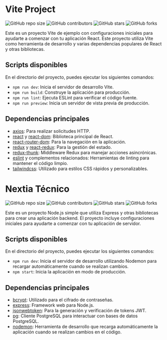 # Vite Project

![GitHub repo size](https://img.shields.io/github/repo-size/yourusername/vite-project)
![GitHub contributors](https://img.shields.io/github/contributors/yourusername/vite-project)
![GitHub stars](https://img.shields.io/github/stars/yourusername/vite-project?style=social)
![GitHub forks](https://img.shields.io/github/forks/yourusername/vite-project?style=social)

Este es un proyecto Vite de ejemplo con configuraciones iniciales para ayudarte a comenzar con tu aplicación React. Este proyecto utiliza Vite como herramienta de desarrollo y varias dependencias populares de React y otras bibliotecas.

## Scripts disponibles

En el directorio del proyecto, puedes ejecutar los siguientes comandos:

- `npm run dev`: Inicia el servidor de desarrollo Vite.
- `npm run build`: Construye la aplicación para producción.
- `npm run lint`: Ejecuta ESLint para verificar el código fuente.
- `npm run preview`: Inicia un servidor de vista previa de producción.

## Dependencias principales

- [axios](https://www.npmjs.com/package/axios): Para realizar solicitudes HTTP.
- [react](https://www.npmjs.com/package/react) y [react-dom](https://www.npmjs.com/package/react-dom): Biblioteca principal de React.
- [react-router-dom](https://www.npmjs.com/package/react-router-dom): Para la navegación en la aplicación.
- [redux](https://www.npmjs.com/package/redux) y [react-redux](https://www.npmjs.com/package/react-redux): Para la gestión del estado.
- [redux-thunk](https://www.npmjs.com/package/redux-thunk): Middleware Redux para manejar acciones asincrónicas.
- [eslint](https://www.npmjs.com/package/eslint) y complementos relacionados: Herramientas de linting para mantener el código limpio.
- [tailwindcss](https://www.npmjs.com/package/tailwindcss): Utilizado para estilos CSS rápidos y personalizables.


# Nextia Técnico

![GitHub repo size](https://img.shields.io/github/repo-size/yourusername/nextia_tecnico)
![GitHub contributors](https://img.shields.io/github/contributors/yourusername/nextia_tecnico)
![GitHub stars](https://img.shields.io/github/stars/yourusername/nextia_tecnico?style=social)
![GitHub forks](https://img.shields.io/github/forks/yourusername/nextia_tecnico?style=social)

Este es un proyecto Node.js simple que utiliza Express y otras bibliotecas para crear una aplicación backend. El proyecto incluye configuraciones iniciales para ayudarte a comenzar con tu aplicación de servidor.

## Scripts disponibles

En el directorio del proyecto, puedes ejecutar los siguientes comandos:

- `npm run dev`: Inicia el servidor de desarrollo utilizando Nodemon para recargar automáticamente cuando se realizan cambios.
- `npm start`: Inicia la aplicación en modo de producción.

## Dependencias principales

- [bcrypt](https://www.npmjs.com/package/bcrypt): Utilizado para el cifrado de contraseñas.
- [express](https://www.npmjs.com/package/express): Framework web para Node.js.
- [jsonwebtoken](https://www.npmjs.com/package/jsonwebtoken): Para la generación y verificación de tokens JWT.
- [pg](https://www.npmjs.com/package/pg): Cliente PostgreSQL para interactuar con bases de datos PostgreSQL.
- [nodemon](https://www.npmjs.com/package/nodemon): Herramienta de desarrollo que recarga automáticamente la aplicación cuando se realizan cambios en el código.


